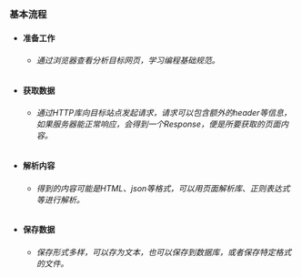 ### 基本流程

- #### 准备工作

  - ###### 通过浏览器查看分析目标网页，学习编程基础规范。

- #### 获取数据

  - ###### 通过HTTP库向目标站点发起请求，请求可以包含额外的header等信息，如果服务器能正常响应，会得到一个Response，便是所要获取的页面内容。

- #### 解析内容

  - ###### 得到的内容可能是HTML、json等格式，可以用页面解析库、正则表达式等进行解析。

- #### 保存数据

  - ###### 保存形式多样，可以存为文本，也可以保存到数据库，或者保存特定格式的文件。